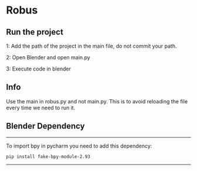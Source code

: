 # Robus

## Run the project
1: Add the path of the project in the main file, do not commit your path.

2: Open Blender and open main.py

3: Execute code in blender

## Info

Use the main in robus.py and not main.py. This is to avoid reloading the file every time we need to run it.

## Blender Dependency
___
To import bpy in pycharm you need to add this dependency:

```pip install fake-bpy-module-2.93```

---